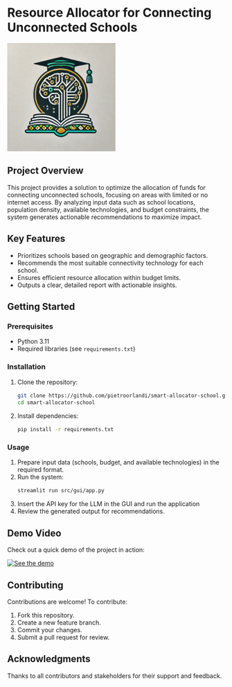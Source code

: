 # Resource Allocator for Connecting Unconnected Schools

<img src="image/logo.png" alt="Project Logo" width="250" />

## Project Overview
This project provides a solution to optimize the allocation of funds for connecting unconnected schools, focusing on areas with limited or no internet access. By analyzing input data such as school locations, population density, available technologies, and budget constraints, the system generates actionable recommendations to maximize impact.

## Key Features
- Prioritizes schools based on geographic and demographic factors.
- Recommends the most suitable connectivity technology for each school.
- Ensures efficient resource allocation within budget limits.
- Outputs a clear, detailed report with actionable insights.

## Getting Started
### Prerequisites
- Python 3.11
- Required libraries (see `requirements.txt`)

### Installation
1. Clone the repository:
   ```bash
   git clone https://github.com/pietroorlandi/smart-allocator-school.git
   cd smart-allocator-school
   ```
2. Install dependencies:
   ```bash
   pip install -r requirements.txt
   ```

### Usage
1. Prepare input data (schools, budget, and available technologies) in the required format.
2. Run the system:
   ```bash
   streamlit run src/gui/app.py
   ```
4. Insert the API key for the LLM in the GUI and run the application
3. Review the generated output for recommendations.

## Demo Video
Check out a quick demo of the project in action:

[![See the demo](https://img.youtube.com/vi/UyJ5z9j-nJE/0.jpg)](https://www.youtube.com/watch?v=UyJ5z9j-nJE&ab_channel=PietroAnonimo)


## Contributing
Contributions are welcome! To contribute:
1. Fork this repository.
2. Create a new feature branch.
3. Commit your changes.
4. Submit a pull request for review.


## Acknowledgments
Thanks to all contributors and stakeholders for their support and feedback.

